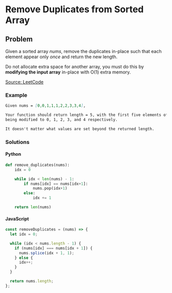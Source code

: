 # Remove Duplicates from Sorted Array

## Problem

Given a sorted array _nums_, remove the duplicates in-place such that each element
appear only _once_ and return the new length.

Do not allocate extra space for another array, you must do this by **modifying
the input array** in-place with O(1) extra memory.

[Source: LeetCode](https://leetcode.com/explore/interview/card/top-interview-questions-easy/92/array/727/)

### Example

```md
Given nums = [0,0,1,1,1,2,2,3,3,4],

Your function should return length = 5, with the first five elements of nums
being modified to 0, 1, 2, 3, and 4 respectively.

It doesn't matter what values are set beyond the returned length.
```

### Solutions

#### Python

```python
def remove_duplicates(nums):
    idx = 0

    while idx < len(nums) - 1:
        if nums[idx] == nums[idx+1]:
            nums.pop(idx+1)
        else:
            idx += 1

    return len(nums)
```

#### JavaScript

```javascript
const removeDuplicates = (nums) => {
  let idx = 0;

  while (idx < nums.length - 1) {
    if (nums[idx] === nums[idx + 1]) {
      nums.splice(idx + 1, 1);
    } else {
      idx++;
    }
  }

  return nums.length;
};
```
